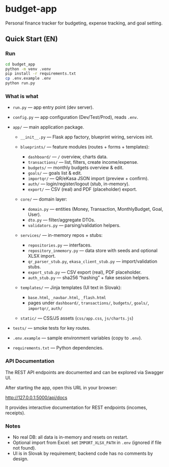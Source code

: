 # budget-app
Personal finance tracker for budgeting, expense tracking, and goal setting.

## Quick Start (EN)

### Run
```bash
cd budget_app
python -m venv .venv
pip install -r requirements.txt
cp .env.example .env
python run.py
````

### What is what

* `run.py` — app entry point (dev server).
* `config.py` — app configuration (Dev/Test/Prod), reads `.env`.
* `app/` — main application package.

  * `__init__.py` — Flask app factory, blueprint wiring, services init.
  * `blueprints/` — feature modules (routes + forms + templates):

    * `dashboard/` — `/` overview, charts data.
    * `transactions/` — list, filters, create income/expense.
    * `budgets/` — monthly budgets overview & edit.
    * `goals/` — goals list & edit.
    * `importqr/` — QR/eKasa JSON import (preview + confirm).
    * `auth/` — login/register/logout (stub, in-memory).
    * `export/` — CSV (real) and PDF (placeholder) export.
  * `core/` — domain layer:

    * `domain.py` — entities (Money, Transaction, MonthlyBudget, Goal, User).
    * `dto.py` — filter/aggregate DTOs.
    * `validators.py` — parsing/validation helpers.
  * `services/` — in-memory repos + stubs:

    * `repositories.py` — interfaces.
    * `repository_inmemory.py` — data store with seeds and optional XLSX import.
    * `qr_parser_stub.py`, `ekasa_client_stub.py` — import/validation stubs.
    * `export_stub.py` — CSV export (real), PDF placeholder.
    * `auth_stub.py` — sha256 “hashing” + fake session helpers.
  * `templates/` — Jinja templates (UI text in Slovak):

    * `base.html`, `_navbar.html`, `_flash.html`
    * pages under `dashboard/`, `transactions/`, `budgets/`, `goals/`, `importqr/`, `auth/`
  * `static/` — CSS/JS assets (`css/app.css`, `js/charts.js`)
* `tests/` — smoke tests for key routes.
* `.env.example` — sample environment variables (copy to `.env`).
* `requirements.txt` — Python dependencies.

### API Documentation
 The REST API endpoints are documented and can be explored via Swagger UI.

After starting the app, open this URL in your browser: 

http://127.0.0.1:5000/api/docs 

It provides interactive documentation for REST endpoints (incomes, receipts).

### Notes

* No real DB: all data is in-memory and resets on restart.
* Optional import from Excel: set `IMPORT_XLSX_PATH` in `.env` (ignored if file not found).
* UI is in Slovak by requirement; backend code has no comments by design.
